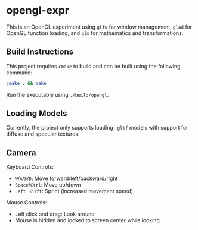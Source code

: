 # opengl-expr
This is an OpenGL experiment using `glfw` for window management, `glad` for OpenGL function loading, and `glm` for mathematics and transformations.

## Build Instructions
This project requires `cmake` to build and can be built using the following command:

```sh
cmake . && make
```
Run the executable using `./build/opengl`.

## Loading Models
Currently, the project only supports loading `.gltf` models with support for diffuse and specular textures.

## Camera
Keyboard Controls:
  - `W`/`A`/`S`/`D`: Move forward/left/backward/right
  - `Space`/`Ctrl`: Move up/down
  - `Left Shift`: Sprint (increased movement speed)

Mouse Controls:
  - Left click and drag: Look around
  - Mouse is hidden and locked to screen center while looking